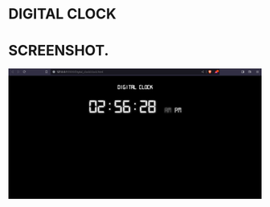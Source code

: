 # DIGITAL CLOCK


# SCREENSHOT.
<img src="https://github.com/Levyathanz/Javascript_Learnings/blob/master/Digital_clock/screenshot/image.png"/>